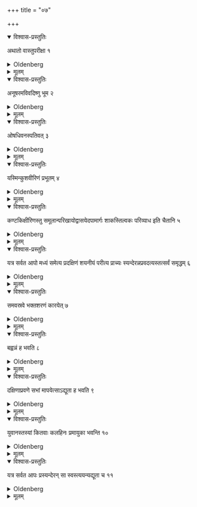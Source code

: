 +++
title = "०७"

+++

<details open><summary>विश्वास-प्रस्तुतिः</summary>

अथातो वास्तुपरीक्षा १
</details>

<details><summary>Oldenberg</summary>

1. Now the examination of the ground (where he intends to build a house).

</details>

<details><summary>मूलम्</summary>

अथातो वास्तुपरीक्षा १
</details>

<details open><summary>विश्वास-प्रस्तुतिः</summary>

अनूषरमविवदिष्णु भूम २
</details>

<details><summary>Oldenberg</summary>

2. (It must be) non-salinous soil of undisputed property,

</details>

<details><summary>मूलम्</summary>

अनूषरमविवदिष्णु भूम २
</details>

<details open><summary>विश्वास-प्रस्तुतिः</summary>

ओषधिवनस्पतिवत् ३
</details>

<details><summary>Oldenberg</summary>

3. With herbs and trees,

</details>

<details><summary>मूलम्</summary>

ओषधिवनस्पतिवत् ३
</details>

<details open><summary>विश्वास-प्रस्तुतिः</summary>

यस्मिन्कुशवीरिणं प्रभूतम् ४
</details>

<details><summary>Oldenberg</summary>

4. On which much Kuśa and Vīraṇa grass grows.

</details>

<details><summary>मूलम्</summary>

यस्मिन्कुशवीरिणं प्रभूतम् ४
</details>

<details open><summary>विश्वास-प्रस्तुतिः</summary>

कण्टकिक्षीरिणस्तु समूलान्परिखायोद्वासयेदपामार्गः शाकस्तिल्वकः परिव्याध इति चैतानि ५
</details>

<details><summary>Oldenberg</summary>

5. Plants with thorns and with milky juice he should dig out with their roots and remove them - 

6. And in the same way the following (sorts of plants), viz. Apāmārga, potherbs, Tilvaka, Parivyādha.

</details>

<details><summary>मूलम्</summary>

कण्टकिक्षीरिणस्तु समूलान्परिखायोद्वासयेदपामार्गः शाकस्तिल्वकः परिव्याध इति चैतानि ५
</details>

<details open><summary>विश्वास-प्रस्तुतिः</summary>

यत्र सर्वत आपो मध्यं समेत्य प्रदक्षिणं शयनीयं परीत्य प्राच्यः स्यन्देरन्नप्रवदत्यस्तत्सर्वं समृद्धम् ६
</details>

<details><summary>Oldenberg</summary>

7. A spot where the waters, flowing together from all sides to the centre of it, flow round the resting-place, having it on their right side, and then flow off to the east without noise - that possesses all auspicious qualities.

</details>

<details><summary>मूलम्</summary>

यत्र सर्वत आपो मध्यं समेत्य प्रदक्षिणं शयनीयं परीत्य प्राच्यः स्यन्देरन्नप्रवदत्यस्तत्सर्वं समृद्धम् ६
</details>

<details open><summary>विश्वास-प्रस्तुतिः</summary>

समवस्रवे भक्तशरणं कारयेत् ७
</details>

<details><summary>Oldenberg</summary>

8. Where the waters flow off, he should have the provision-room built.

</details>

<details><summary>मूलम्</summary>

समवस्रवे भक्तशरणं कारयेत् ७
</details>

<details open><summary>विश्वास-प्रस्तुतिः</summary>

बह्वन्नं ह भवति ८
</details>

<details><summary>Oldenberg</summary>

9. Thus it becomes rich in food.

</details>

<details><summary>मूलम्</summary>

बह्वन्नं ह भवति ८
</details>

<details open><summary>विश्वास-प्रस्तुतिः</summary>

दक्षिणाप्रवणे सभां मापयेत्साऽद्यूता ह भवति ९
</details>

<details><summary>Oldenberg</summary>

10. On a spot which is inclined towards the south, he should have the assembly-room constructed; thus there will be no gambling in it.

</details>

<details><summary>मूलम्</summary>

दक्षिणाप्रवणे सभां मापयेत्साऽद्यूता ह भवति ९
</details>

<details open><summary>विश्वास-प्रस्तुतिः</summary>

युवानस्तस्यां कितवाः कलहिनः प्रमायुका भवन्ति १०
</details>

<details><summary>Oldenberg</summary>

11. (But others say that) in such (an assembly-room) the young people become gamblers, quarrelsome, and die early.

</details>

<details><summary>मूलम्</summary>

युवानस्तस्यां कितवाः कलहिनः प्रमायुका भवन्ति १०
</details>

<details open><summary>विश्वास-प्रस्तुतिः</summary>

यत्र सर्वत आपः प्रस्यन्देरन् सा स्वस्त्ययन्यद्यूता च ११
</details>

<details><summary>Oldenberg</summary>

12. Where the waters flow together from all directions, that assembly-room (situated on such a spot) brings luck and is free from gambling.

</details>

<details><summary>मूलम्</summary>

यत्र सर्वत आपः प्रस्यन्देरन् सा स्वस्त्ययन्यद्यूता च ११
</details>

